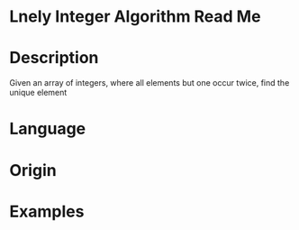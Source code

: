 # Lnely Integer Algorithm Read Me

# Description

Given an array of integers, where all elements but one occur twice, find the unique element

# Language

# Origin

# Examples